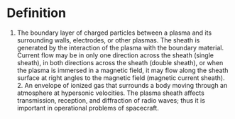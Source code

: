 # Definition

1.  The boundary layer of charged particles between a plasma and its
    surrounding walls, electrodes, or other plasmas. The sheath is
    generated by the interaction of the plasma with the boundary
    material. Current flow may be in only one direction across the
    sheath (single sheath), in both directions across the sheath (double
    sheath), or when the plasma is immersed in a magnetic field, it may
    flow along the sheath surface at right angles to the magnetic field
    (magnetic current sheath). 2. An envelope of ionized gas that
    surrounds a body moving through an atmosphere at hypersonic
    velocities. The plasma sheath affects transmission, reception, and
    diffraction of radio waves; thus it is important in operational
    problems of spacecraft.
